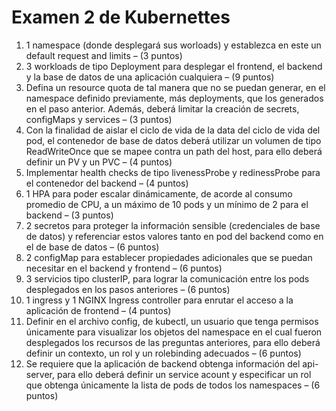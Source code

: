 # Examen 2 de Kubernettes

1. 1 namespace (donde desplegará sus worloads) y establezca en este un default request
and limits – (3 puntos)
2. 3 workloads de tipo Deployment para desplegar el frontend, el backend y la base de
datos de una aplicación cualquiera – (9 puntos)
3. Defina un resource quota de tal manera que no se puedan generar, en el namespace
definido previamente, más deployments, que los generados en el paso anterior.
Además, deberá limitar la creación de secrets, configMaps y services – (3 puntos)
4. Con la finalidad de aislar el ciclo de vida de la data del ciclo de vida del pod, el contenedor
de base de datos deberá utilizar un volumen de tipo ReadWriteOnce que se mapee
contra un path del host, para ello deberá definir un PV y un PVC – (4 puntos)
5. Implementar health checks de tipo livenessProbe y redinessProbe para el contenedor
del backend – (4 puntos)
6. 1 HPA para poder escalar dinámicamente, de acorde al consumo promedio de CPU, a
un máximo de 10 pods y un mínimo de 2 para el backend – (3 puntos)
7. 2 secretos para proteger la información sensible (credenciales de base de datos) y
referenciar estos valores tanto en pod del backend como en el de base de datos – (6
puntos)
8. 2 configMap para establecer propiedades adicionales que se puedan necesitar en el
backend y frontend – (6 puntos)
9. 3 servicios tipo clusterIP, para lograr la comunicación entre los pods desplegados en los
pasos anteriores – (6 puntos)
10. 1 ingress y 1 NGINX Ingress controller para enrutar el acceso a la aplicación de frontend
– (4 puntos)
11. Definir en el archivo config, de kubectl, un usuario que tenga permisos únicamente para
visualizar los objetos del namespace en el cual fueron desplegados los recursos de las
preguntas anteriores, para ello deberá definir un contexto, un rol y un rolebinding
adecuados – (6 puntos)
12. Se requiere que la aplicación de backend obtenga información del api-server, para ello
deberá definir un service acount y especificar un rol que obtenga únicamente la lista de
pods de todos los namespaces – (6 puntos)
